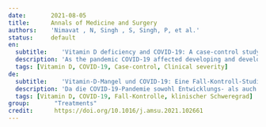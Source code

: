 ```yaml
---
date:       2021-08-05
title:      Annals of Medicine and Surgery 
authors:    'Nimavat , N, Singh , S, Singh, P, et al.'
status:     default
en:
  subtitle:    'Vitamin D deficiency and COVID-19: A case-control study at a tertiary care hospital in India'
  description: 'As the pandemic COVID-19 affected developing and developed countries, there is no proven treatment options available yet. The anti-inflammatory, antiviral and immune modulator effect of Vitamin D could be beneficial to COVID-19. To find out the possible association between Vitamin D and COVID-19.The present case-control study was conducted at tertiary care hospital, AIIMS, Patna, Bihar, India. Total 156 cases and 204 controls were enrolled in the study after obtaining informed consent. Categorization of the patients were done based on clinical severity and level of Vitamin D. The association between these categories with different variables were analyzed using regression analysis and other statistical tests. The status of Vitamin D (optimal, mild to moderate deficiency and severe deficiency) differed significantly among cases and controls. Diabetes and hypertension were most prevalent comorbidities among cases. On regression analysis, the difference in Vitamin D level was significant (aOR, 3.295; 95%CI, 1.25-8.685). The association between Vitamin D status and clinical severity group was statistically significant among cases. Among all variables, age, diabetes, hypertension and clinical severity were associated with worst outcome. Vitamin D status appears to be strongly associated with COVID-19 clinical severity. After COVID-19 confirmation, Vitamin D level should be measured in all patients and curative plus preventive therapy should be initiated.'
  tags: [Vitamin D, COVID-19, Case-control, Clinical severity]
de: 
  subtitle:    'Vitamin-D-Mangel und COVID-19: Eine Fall-Kontroll-Studie in einem Krankenhaus der tertiären Versorgung in Indien'
  description: 'Da die COVID-19-Pandemie sowohl Entwicklungs- als auch Industrieländer betrifft, gibt es noch keine bewährten Behandlungsmöglichkeiten. Die entzündungshemmende, antivirale und immunmodulierende Wirkung von Vitamin D könnte bei COVID-19 von Vorteil sein. Die vorliegende Fall-Kontroll-Studie wurde am AIIMS-Krankenhaus in Patna, Bihar, Indien, durchgeführt, um einen möglichen Zusammenhang zwischen Vitamin D und COVID-19 festzustellen. Insgesamt wurden 156 Fälle und 204 Kontrollen in die Studie aufgenommen, nachdem die Zustimmung eingeholt worden war. Die Patienten wurden anhand des klinischen Schweregrads und des Vitamin-D-Spiegels in Kategorien eingeteilt. Der Zusammenhang zwischen diesen Kategorien und verschiedenen Variablen wurde mithilfe von Regressionsanalysen und anderen statistischen Tests untersucht. Der Vitamin-D-Status (optimal, leichter bis mäßiger Mangel und schwerer Mangel) unterschied sich signifikant zwischen Fällen und Kontrollen. Diabetes und Bluthochdruck waren die am häufigsten auftretenden Begleiterkrankungen bei den Patienten. Bei der Regressionsanalyse war der Unterschied im Vitamin-D-Spiegel signifikant (aOR, 3,295; 95%CI, 1,25-8,685). Der Zusammenhang zwischen dem Vitamin-D-Status und der klinischen Schweregruppe war bei den Patienten statistisch signifikant. Von allen Variablen waren Alter, Diabetes, Bluthochdruck und klinischer Schweregrad mit dem schlechtesten Ergebnis verbunden. Der Vitamin-D-Status scheint stark mit dem klinischen Schweregrad von COVID-19 zusammenzuhängen. Nach der Diagnose von COVID-19 sollte bei allen Patienten der Vitamin-D-Spiegel gemessen und eine kurative sowie präventive Therapie eingeleitet werden.'
  tags: [Vitamin D, COVID-19, Fall-Kontrolle, klinischer Schweregrad]
group:       "Treatments"
credit:      https://doi.org/10.1016/j.amsu.2021.102661
---
```

